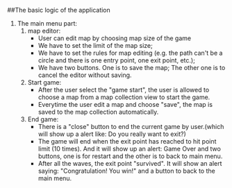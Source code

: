 ##The basic logic of the application

1. The main menu part:
	1. map editor:
		* User can edit map by choosing map size of the game 
  		* We have to set the limit of the map size;
  		* We have to set the rules for map editing (e.g. the path can't be a circle and there is one entry point, one exit point, etc.);
  		* We have two buttons. One is to save the map; The other one is to cancel the editor without saving. 
  	2. Start game:
  		* After the user select the "game start", the user is allowed to choose a map from a map collection view to start the game.
  		* Everytime the user edit a map and choose "save", the map is saved to the map collection automatically.
  	3. End game:
  		* There is a "close" button to end the current game by user.(which will show up a alert like: Do you really want to exit?)
  		* The game will end when the exit point has reached to hit point limit (10 times). And it will show up an alert: Game Over and 
  		two buttons, one is for restart and the other is to back to main menu.
  		* After all the waves, the exit point "survived". It will show an alert saying: "Congratulation! You win!" and a button to back to the main menu.









